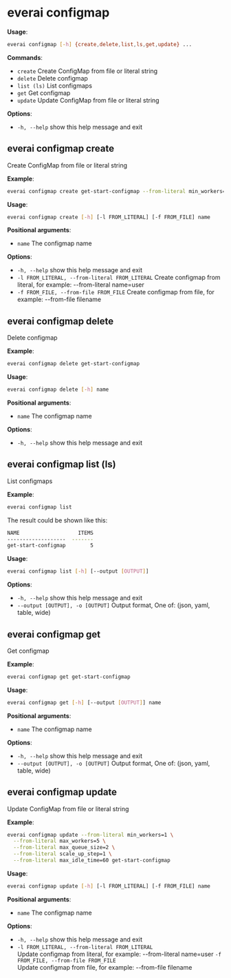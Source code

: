 # everai configmap
**Usage**:  
```bash
everai configmap [-h] {create,delete,list,ls,get,update} ...
```

**Commands**:  

* `create`              Create ConfigMap from file or literal string  
* `delete`              Delete configmap  
* `list (ls)`           List configmaps  
* `get`                 Get configmap  
* `update`              Update ConfigMap from file or literal string  

**Options**:  
* `-h, --help`            show this help message and exit  
 
## everai configmap create              
Create ConfigMap from file or literal string  

**Example**:  
```bash  
everai configmap create get-start-configmap --from-literal min_workers=1
```

**Usage**: 
```bash 
everai configmap create [-h] [-l FROM_LITERAL] [-f FROM_FILE] name
```

**Positional arguments**:  
  * `name`                  The configmap name

**Options**:  
* `-h, --help`            show this help message and exit  
* `-l FROM_LITERAL, --from-literal FROM_LITERAL`
                        Create configmap from literal, for example: --from-literal name=user  
* `-f FROM_FILE, --from-file FROM_FILE`
                        Create configmap from file, for example: --from-file filename  

## everai configmap delete              
Delete configmap  

**Example**:  
```bash
everai configmap delete get-start-configmap
```
**Usage**: 
```bash
everai configmap delete [-h] name
```

**Positional arguments**:  
  * `name`        The configmap name

**Options**:
* `-h, --help`  show this help message and exit

## everai configmap list (ls)           
List configmaps  

**Example**:  
```bash
everai configmap list
```
The result could be shown like this:  
```bash
NAME                   ITEMS
-------------------  -------
get-start-configmap        5
```

**Usage**: 
```bash
everai configmap list [-h] [--output [OUTPUT]]
```
**Options**:  
* `-h, --help`            show this help message and exit  
* `--output [OUTPUT], -o [OUTPUT]`
                        Output format, One of: (json, yaml, table, wide)  

## everai configmap get                 
Get configmap  

**Example**:  
```bash  
everai configmap get get-start-configmap
```

**Usage**:  
```bash
everai configmap get [-h] [--output [OUTPUT]] name  
```

**Positional arguments**:  
  * `name`                  The configmap name

**Options**:  
* `-h, --help`            show this help message and exit  
* `--output [OUTPUT], -o [OUTPUT]`
                        Output format, One of: (json, yaml, table, wide)

## everai configmap update              
Update ConfigMap from file or literal string  

**Example**:  
```bash  
everai configmap update --from-literal min_workers=1 \
  --from-literal max_workers=5 \
  --from-literal max_queue_size=2 \
  --from-literal scale_up_step=1 \
  --from-literal max_idle_time=60 get-start-configmap
```

**Usage**: 
```bash
everai configmap update [-h] [-l FROM_LITERAL] [-f FROM_FILE] name
```

**Positional arguments**:  
  * `name`                  The configmap name

**Options**:  
* `-h, --help`            show this help message and exit  
* `-l FROM_LITERAL, --from-literal FROM_LITERAL`  
                        Update configmap from literal, for example: --from-literal name=user
`-f FROM_FILE, --from-file FROM_FILE`  
                        Update configmap from file, for example: --from-file filename